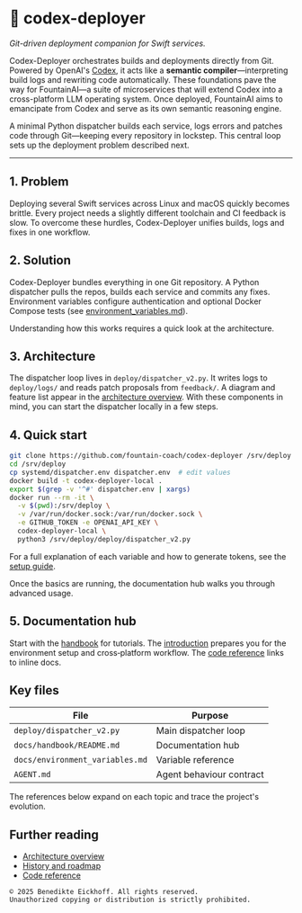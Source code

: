 # 🧠 codex-deployer

*Git-driven deployment companion for Swift services.*

Codex-Deployer orchestrates builds and deployments directly from Git. Powered by
OpenAI's [Codex][codex-doc], it acts like a **semantic compiler**—interpreting
build logs and rewriting code automatically. These foundations pave the way for
FountainAI—a suite of microservices that will extend Codex into a cross-platform
LLM operating system. Once deployed, FountainAI aims to emancipate from Codex
and serve as its own semantic reasoning engine.

A minimal Python dispatcher builds each service, logs errors and patches code through Git—keeping every repository in lockstep. This central loop sets up the deployment problem described next.

---

## 1. Problem
Deploying several Swift services across Linux and macOS quickly becomes brittle. Every project needs a slightly different toolchain and CI feedback is slow.
To overcome these hurdles, Codex-Deployer unifies builds, logs and fixes in one workflow.

## 2. Solution
Codex-Deployer bundles everything in one Git repository. A Python dispatcher pulls the repos, builds each service and commits any fixes. Environment variables configure authentication and optional Docker Compose tests (see [environment_variables.md](docs/environment_variables.md)).

Understanding how this works requires a quick look at the architecture.

## 3. Architecture
The dispatcher loop lives in `deploy/dispatcher_v2.py`. It writes logs to `deploy/logs/` and reads patch proposals from `feedback/`. A diagram and feature list appear in the [architecture overview](docs/handbook/architecture.md).
With these components in mind, you can start the dispatcher locally in a few steps.

## 4. Quick start
```bash
git clone https://github.com/fountain-coach/codex-deployer /srv/deploy
cd /srv/deploy
cp systemd/dispatcher.env dispatcher.env  # edit values
docker build -t codex-deployer-local .
export $(grep -v '^#' dispatcher.env | xargs)
docker run --rm -it \
  -v $(pwd):/srv/deploy \
  -v /var/run/docker.sock:/var/run/docker.sock \
  -e GITHUB_TOKEN -e OPENAI_API_KEY \
  codex-deployer-local \
  python3 /srv/deploy/deploy/dispatcher_v2.py
```
For a full explanation of each variable and how to generate tokens, see the [setup guide](docs/managing_environment_variables.md).

Once the basics are running, the documentation hub walks you through advanced usage.

## 5. Documentation hub
Start with the [handbook](docs/handbook/README.md) for tutorials. The [introduction](docs/handbook/introduction.md) prepares you for the environment setup and cross‑platform workflow. The [code reference](docs/handbook/code_reference.md) links to inline docs.

## Key files
| File | Purpose |
| --- | --- |
| `deploy/dispatcher_v2.py` | Main dispatcher loop |
| `docs/handbook/README.md` | Documentation hub |
| `docs/environment_variables.md` | Variable reference |
| `AGENT.md` | Agent behaviour contract |

The references below expand on each topic and trace the project's evolution.

## Further reading
- [Architecture overview](docs/handbook/architecture.md)
- [History and roadmap](docs/handbook/history.md)
- [Code reference](docs/handbook/code_reference.md)

[codex-doc]: https://platform.openai.com/docs/codex/overview


```
© 2025 Benedikte Eickhoff. All rights reserved.
Unauthorized copying or distribution is strictly prohibited.
```
